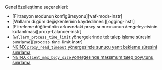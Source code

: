 Genel özelleştirme seçenekleri:

* [Filtrasyon modunun konfigürasyonu][waf-mode-instr]
* [Wallarm düğüm değişkenlerinin kaydedilmesi][logging-instr]
* [Filtreleme düğümünün arkasındaki proxy sunucusunun dengeleyicisinin kullanılması][proxy-balancer-instr]
* [`wallarm_process_time_limit` yönergelerinde tek talep işleme süresini sınırlama][process-time-limit-instr]
* [NGINX `proxy_read_timeout` yönergesinde sunucu yanıt bekleme süresini sınırlama](https://nginx.org/en/docs/http/ngx_http_proxy_module.html#proxy_read_timeout)
* [NGINX `client_max_body_size` yönergesinde maksimum talep boyutunu sınırlama](https://nginx.org/en/docs/http/ngx_http_core_module.html#client_max_body_size)